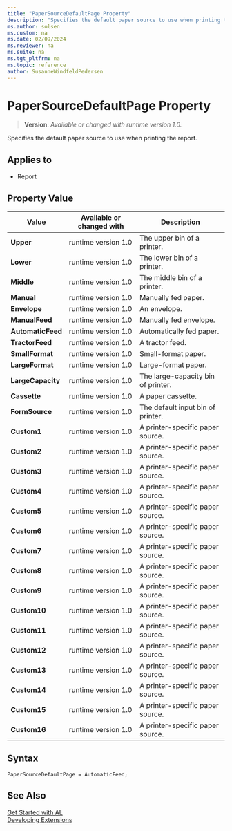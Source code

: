 ```yaml
---
title: "PaperSourceDefaultPage Property"
description: "Specifies the default paper source to use when printing the report."
ms.author: solsen
ms.custom: na
ms.date: 02/09/2024
ms.reviewer: na
ms.suite: na
ms.tgt_pltfrm: na
ms.topic: reference
author: SusanneWindfeldPedersen
---
```

[//]: # (START>DO_NOT_EDIT)
[//]: # (IMPORTANT:Do not edit any of the content between here and the END>DO_NOT_EDIT.)
[//]: # (Any modifications should be made in the .xml files in the ModernDev repo.)
# PaperSourceDefaultPage Property
> **Version**: _Available or changed with runtime version 1.0._

Specifies the default paper source to use when printing the report.

## Applies to
-   Report

## Property Value

|Value|Available or changed with|Description|
|-----------|-----------|---------------------------------------|
|**Upper**|runtime version 1.0|The upper bin of a printer.|
|**Lower**|runtime version 1.0|The lower bin of a printer.|
|**Middle**|runtime version 1.0|The middle bin of a printer.|
|**Manual**|runtime version 1.0|Manually fed paper.|
|**Envelope**|runtime version 1.0|An envelope.|
|**ManualFeed**|runtime version 1.0|Manually fed envelope.|
|**AutomaticFeed**|runtime version 1.0|Automatically fed paper.|
|**TractorFeed**|runtime version 1.0|A tractor feed.|
|**SmallFormat**|runtime version 1.0|Small-format paper.|
|**LargeFormat**|runtime version 1.0|Large-format paper.|
|**LargeCapacity**|runtime version 1.0|The large-capacity bin of printer.|
|**Cassette**|runtime version 1.0|A paper cassette.|
|**FormSource**|runtime version 1.0|The default input bin of printer.|
|**Custom1**|runtime version 1.0|A printer-specific paper source.|
|**Custom2**|runtime version 1.0|A printer-specific paper source.|
|**Custom3**|runtime version 1.0|A printer-specific paper source.|
|**Custom4**|runtime version 1.0|A printer-specific paper source.|
|**Custom5**|runtime version 1.0|A printer-specific paper source.|
|**Custom6**|runtime version 1.0|A printer-specific paper source.|
|**Custom7**|runtime version 1.0|A printer-specific paper source.|
|**Custom8**|runtime version 1.0|A printer-specific paper source.|
|**Custom9**|runtime version 1.0|A printer-specific paper source.|
|**Custom10**|runtime version 1.0|A printer-specific paper source.|
|**Custom11**|runtime version 1.0|A printer-specific paper source.|
|**Custom12**|runtime version 1.0|A printer-specific paper source.|
|**Custom13**|runtime version 1.0|A printer-specific paper source.|
|**Custom14**|runtime version 1.0|A printer-specific paper source.|
|**Custom15**|runtime version 1.0|A printer-specific paper source.|
|**Custom16**|runtime version 1.0|A printer-specific paper source.|

[//]: # (IMPORTANT: END>DO_NOT_EDIT)


## Syntax

```AL
PaperSourceDefaultPage = AutomaticFeed;
```

## See Also

[Get Started with AL](../devenv-get-started.md)  
[Developing Extensions](../devenv-dev-overview.md)  